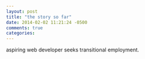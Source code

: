```yaml
---
layout: post
title: "the story so far"
date: 2014-02-02 11:21:24 -0500
comments: true
categories: 
---
```


aspiring web developer seeks transitional employment.
